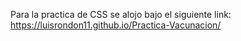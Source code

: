 Para la practica de CSS se alojo bajo el siguiente link:
https://luisrondon11.github.io/Practica-Vacunacion/
